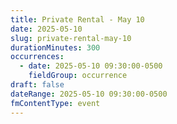 ```yaml
---
title: Private Rental - May 10
date: 2025-05-10
slug: private-rental-may-10
durationMinutes: 300
occurrences:
  - date: 2025-05-10 09:30:00-0500
    fieldGroup: occurrence
draft: false
dateRange: 2025-05-10 09:30:00-0500
fmContentType: event
---
```

